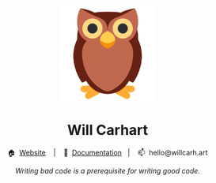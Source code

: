 <p align="center"><img alt="wcarhart logo" src="logo.png" /></p>

<h1 align="center">Will Carhart</h1>

<p align="center">🏠 &nbsp;<a href="https://willcarh.art">Website</a> &nbsp;&nbsp;&nbsp;|&nbsp;&nbsp;&nbsp; 📁 &nbsp;<a href="https://willcarhart.dev ">Documentation</a>&nbsp;&nbsp;&nbsp;|&nbsp;&nbsp;&nbsp; 📫&nbsp; hello@willcarh.art</p>

<p align="center"><i>Writing bad code is a prerequisite for writing good code.<i></p>

<!--
**wcarhart/wcarhart** is a ✨ _special_ ✨ repository because its `README.md` (this file) appears on your GitHub profile.

Here are some ideas to get you started:

- 🔭 I’m currently working on ...
- 🌱 I’m currently learning ...
- 👯 I’m looking to collaborate on ...
- 🤔 I’m looking for help with ...
- 💬 Ask me about ...
- 📫 How to reach me: ...
- 😄 Pronouns: ...
- ⚡ Fun fact: ...
-->
